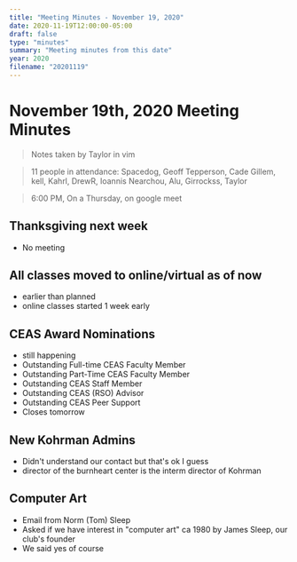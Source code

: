 ```yaml
---
title: "Meeting Minutes - November 19, 2020"
date: 2020-11-19T12:00:00-05:00
draft: false
type: "minutes"
summary: "Meeting minutes from this date"
year: 2020
filename: "20201119"
---
```


# November 19th, 2020 Meeting Minutes
> Notes taken by Taylor in vim

> 11 people in attendance: Spacedog, Geoff Tepperson, Cade Gillem, kell, Kahrl, DrewR, Ioannis Nearchou, Alu, Girrockss, Taylor

> 6:00 PM, On a Thursday, on google meet

## Thanksgiving next week
- No meeting

## All classes moved to online/virtual as of now
- earlier than planned
- online classes started 1 week early

## CEAS Award Nominations
- still happening
- Outstanding Full-time CEAS Faculty Member
- Outstanding Part-Time CEAS Faculty Member
- Outstanding CEAS Staff Member
- Outstanding CEAS (RSO) Advisor
- Outstanding CEAS Peer Support
- Closes tomorrow

## New Kohrman Admins
- Didn't understand our contact but that's ok I guess
- director of the burnheart center is the interm director of Kohrman

## Computer Art
- Email from Norm (Tom) Sleep
- Asked if we have interest in "computer art" ca 1980 by James Sleep, our club's founder
- We said yes of course
